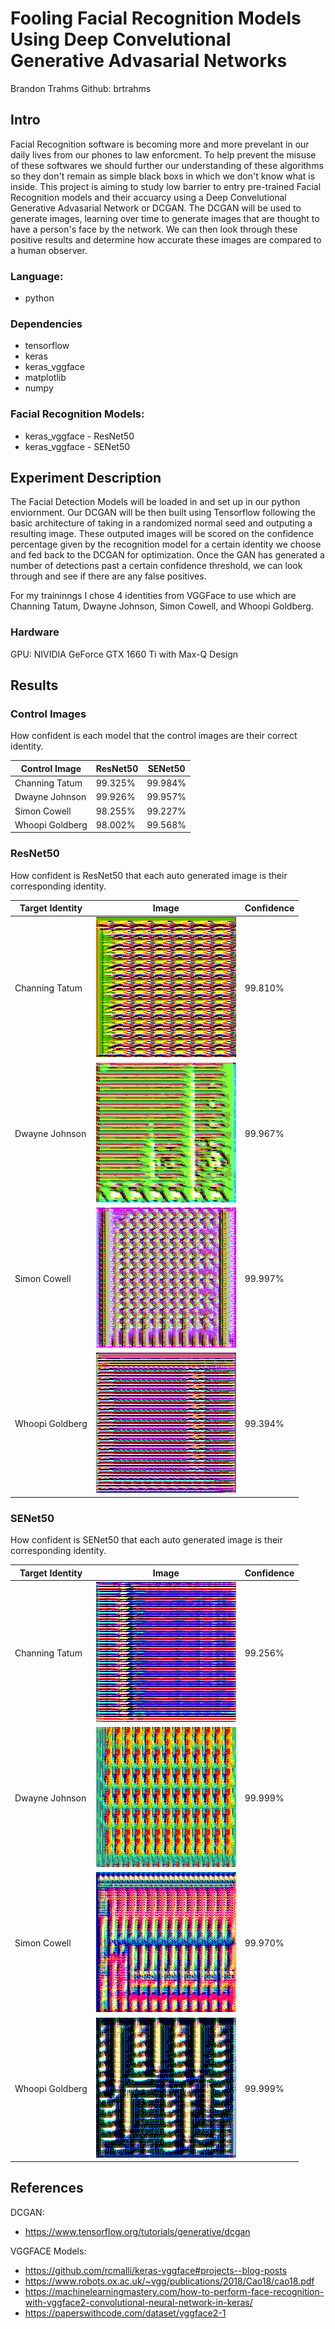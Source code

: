 # Fooling Facial Recognition Models Using Deep Convelutional Generative Advasarial Networks

Brandon Trahms
Github: brtrahms

## Intro
Facial Recognition software is becoming more and more prevelant in our daily lives from our phones to law enforcment. To help prevent the misuse of these softwares we should further our understanding of these algorithms so they don't remain as simple black boxs in which we don't know what is inside. This project is aiming to study low barrier to entry pre-trained Facial Recognition models and their accuarcy using a Deep Convelutional Generative Advasarial Network or DCGAN. The DCGAN will be used to generate images, learning over time to generate images that are thought to have a person's face by the network. We can then look through these positive results and determine how accurate these images are compared to a human observer.

### Language:
- python

### Dependencies
- tensorflow
- keras
- keras_vggface
- matplotlib
- numpy

### Facial Recognition Models:
- keras_vggface - ResNet50
- keras_vggface - SENet50

## Experiment Description
The Facial Detection Models will be loaded in and set up in our python enviornment. Our DCGAN will be then built using Tensorflow following the basic architecture of taking in a randomized normal seed and outputing a resulting image. These outputed images will be scored on the confidence percentage given by the recognition model for a certain identity we choose and fed back to the DCGAN for optimization. Once the GAN has generated a number of detections past a certain confidence threshold, we can look through and see if there are any false positives.

For my traininngs I chose 4 identities from VGGFace to use which are Channing Tatum, Dwayne Johnson, Simon Cowell, and Whoopi Goldberg.

### Hardware

GPU: NIVIDIA GeForce GTX 1660 Ti with Max-Q Design

## Results

### Control Images

How confident is each model that the control images are their correct identity.

| Control Image | ResNet50 | SENet50 |
|----------|----------|---------|
| Channing Tatum | 99.325% | 99.984% |
| Dwayne Johnson | 99.926% | 99.957%
| Simon Cowell | 98.255% | 99.227% |
| Whoopi Goldberg | 98.002% | 99.568% |

### ResNet50

How confident is ResNet50 that each auto generated image is their corresponding identity.

| Target Identity | Image | Confidence |
| ----- | ----- | ------ |
| Channing Tatum | ![](Results/RESNET/Images/Channing_Tatum.png) | 99.810% |
| Dwayne Johnson | ![](Results//RESNET/Images/Dwayne_Johnson.png) |  99.967% |
| Simon Cowell |![](Results//RESNET/Images/Simon_Cowell.png) | 99.997% |
| Whoopi Goldberg | ![](Results//RESNET/Images/Whoopi_Goldberg.png) | 99.394% |

### SENet50

How confident is SENet50 that each auto generated image is their corresponding identity.

| Target Identity | Image | Confidence |
| ----- | ----- | ------ |
| Channing Tatum | ![](Results/SENET/Images/Channing_Tatum.png) | 99.256% |
| Dwayne Johnson | ![](Results/SENET/Images/Dwayne_Johnson.png) | 99.999% |
| Simon Cowell |![](Results/SENET/Images/Simon_Cowell.png) | 99.970% |
| Whoopi Goldberg | ![](Results/SENET/Images/Whoopi_Goldberg.png) | 99.999% |

## References

DCGAN:
 - https://www.tensorflow.org/tutorials/generative/dcgan

VGGFACE Models:
 - https://github.com/rcmalli/keras-vggface#projects--blog-posts
 - https://www.robots.ox.ac.uk/~vgg/publications/2018/Cao18/cao18.pdf
 - https://machinelearningmastery.com/how-to-perform-face-recognition-with-vggface2-convolutional-neural-network-in-keras/
 - https://paperswithcode.com/dataset/vggface2-1
